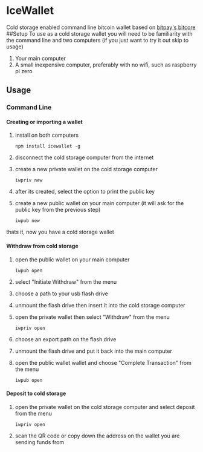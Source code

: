 # IceWallet
Cold storage enabled command line bitcoin wallet based on [bitpay's bitcore](https://github.com/bitpay/bitcore-lib)
##Setup
To use as a cold storage wallet you will need to be familiarity with the command line and two computers (if you just want to try it out skip to usage)

1. Your main computer
2. A small inexpensive computer, preferably with no wifi, such as raspberry pi zero

## Usage
### Command Line
#### Creating or importing a wallet
1. install on both computers

    `npm install icewallet -g`

2. disconnect the cold storage computer from the internet

3. create a new private wallet on the cold storage computer

    `iwpriv new`

4. after its created, select the option to print the public key

5. create a new public wallet on your main computer (it will ask for the public key from the previous step)

    `iwpub new`

thats it, now you have a cold storage wallet
#### Withdraw from cold storage
1. open the public wallet on your main computer

    `iwpub open`

2. select "Initiate Withdraw" from the menu
3. choose a path to your usb flash drive
4. unmount the flash drive then insert it into the cold storage computer
5. open the private wallet then select "Withdraw" from the menu

    `iwpriv open`

6. choose an export path on the flash drive
7. unmount the flash drive and put it back into the main computer
8. open the public wallet wallet and choose "Complete Transaction" from the menu

    `iwpub open`

#### Deposit to cold storage
1. open the private wallet on the cold storage computer and select deposit from the menu

    `iwpriv open`

2. scan the QR code or copy down the address on the wallet you are sending funds from 
